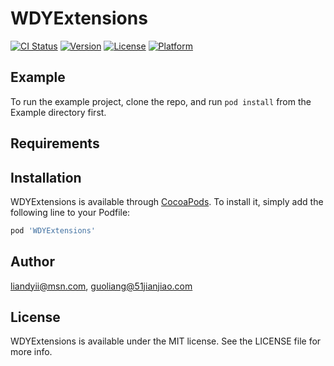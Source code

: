 # WDYExtensions

[![CI Status](https://img.shields.io/travis/liandyii@msn.com/WDYExtensions.svg?style=flat)](https://travis-ci.org/liandyii@msn.com/WDYExtensions)
[![Version](https://img.shields.io/cocoapods/v/WDYExtensions.svg?style=flat)](https://cocoapods.org/pods/WDYExtensions)
[![License](https://img.shields.io/cocoapods/l/WDYExtensions.svg?style=flat)](https://cocoapods.org/pods/WDYExtensions)
[![Platform](https://img.shields.io/cocoapods/p/WDYExtensions.svg?style=flat)](https://cocoapods.org/pods/WDYExtensions)

## Example

To run the example project, clone the repo, and run `pod install` from the Example directory first.

## Requirements

## Installation

WDYExtensions is available through [CocoaPods](https://cocoapods.org). To install
it, simply add the following line to your Podfile:

```ruby
pod 'WDYExtensions'
```

## Author

liandyii@msn.com, guoliang@51jianjiao.com

## License

WDYExtensions is available under the MIT license. See the LICENSE file for more info.
